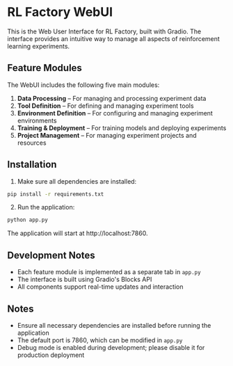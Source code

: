 # RL Factory WebUI

This is the Web User Interface for RL Factory, built with Gradio. The interface provides an intuitive way to manage all aspects of reinforcement learning experiments.

## Feature Modules

The WebUI includes the following five main modules:

1. **Data Processing** – For managing and processing experiment data
2. **Tool Definition** – For defining and managing experiment tools
3. **Environment Definition** – For configuring and managing experiment environments
4. **Training & Deployment** – For training models and deploying experiments
5. **Project Management** – For managing experiment projects and resources

## Installation

1. Make sure all dependencies are installed:
```bash
pip install -r requirements.txt
```

2. Run the application:
```bash
python app.py
```

The application will start at http://localhost:7860.

## Development Notes

- Each feature module is implemented as a separate tab in `app.py`
- The interface is built using Gradio's Blocks API
- All components support real-time updates and interaction

## Notes

- Ensure all necessary dependencies are installed before running the application
- The default port is 7860, which can be modified in `app.py`
- Debug mode is enabled during development; please disable it for production deployment